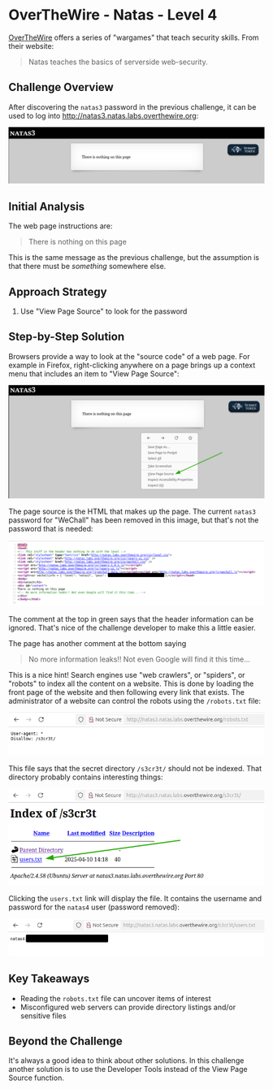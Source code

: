 # OverTheWire - Natas - Level 4

[OverTheWire](https://overthewire.org) offers a series of "wargames" that teach
security skills. From their website:

> Natas teaches the basics of serverside web-security.

## Challenge Overview

After discovering the `natas3` password in the previous challenge, it can be
used to log into http://natas3.natas.labs.overthewire.org:

![The main page](images/level_04/00_main_page.png)

## Initial Analysis

The web page instructions are:

> There is nothing on this page

This is the same message as the previous challenge, but the assumption is that
there must be _something_ somewhere else.

## Approach Strategy

1. Use "View Page Source" to look for the password

## Step-by-Step Solution

Browsers provide a way to look at the "source code" of a web page. For example
in Firefox, right-clicking anywhere on a page brings up a context menu that
includes an item to "View Page Source":

![The Firefox Context Menu](images/level_04/01_context_menu.png)

The page source is the HTML that makes up the page. The current `natas3`
password for "WeChall" has been removed in this image, but that's not the
password that is needed:

![The Page Source](images/level_04/02_view_source.png)

The comment at the top in green says that the header information can be ignored.
That's nice of the challenge developer to make this a little easier.

The page has another comment at the bottom saying

> No more information leaks!! Not even Google will find it this time...

This is a nice hint! Search engines use "web crawlers", or "spiders", or
"robots" to index all the content on a website. This is done by loading the
front page of the website and then following every link that exists. The
administrator of a website can control the robots using the `/robots.txt` file:

![The Robots file](images/level_04/03_robots_txt.png)

This file says that the secret directory `/s3cr3t/` should not be indexed. That
directory probably contains interesting things:

![The Secret Directory](images/level_04/04_secret.png)

Clicking the `users.txt` link will display the file. It contains the username
and password for the `natas4` user (password removed):

![The users.txt file](images/level_04/05_users_file.png)

## Key Takeaways

- Reading the `robots.txt` file can uncover items of interest
- Misconfigured web servers can provide directory listings and/or sensitive
  files

## Beyond the Challenge

It's always a good idea to think about other solutions. In this challenge
another solution is to use the Developer Tools instead of the View Page Source
function.
